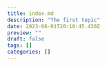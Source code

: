 ```yaml
---
title: index.md
description: "The first topic"
date: 2023-06-01T20:10:45.430Z
preview: ""
draft: false
tags: []
categories: []
---
```

